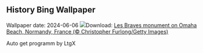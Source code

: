 ## History Bing Wallpaper
Wallpaper date: 2024-06-06
![](https://www.bing.com/th?id=OHR.LesBravesNormandy_EN-IN6765304384_UHD.jpg&w=1000)Download: [Les Braves monument on Omaha Beach, Normandy, France (© Christopher Furlong/Getty Images)](https://www.bing.com/th?id=OHR.LesBravesNormandy_EN-IN6765304384_UHD.jpg)

Auto get programm by LtgX
